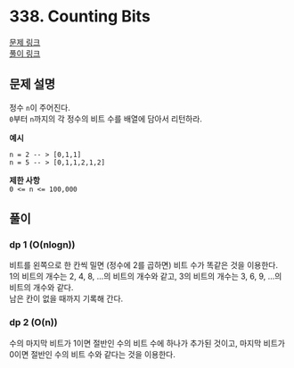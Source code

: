 # 338. Counting Bits
[문제 링크](https://leetcode.com/problems/counting-bits/ )  
[풀이 링크](CountingBits.java )  

## 문제 설명
정수 `n`이 주어진다.  
`0`부터 `n`까지의 각 정수의 비트 수를 배열에 담아서 리턴하라.  

**예시**
```
n = 2 -- > [0,1,1]  
n = 5 -- > [0,1,1,2,1,2]  
```

**제한 사항**  
`0 <= n <= 100,000`  

## 풀이
### dp 1 (O(nlogn))  
비트를 왼쪽으로 한 칸씩 밀면 (정수에 2를 곱하면) 비트 수가 똑같은 것을 이용한다.  
1의 비트의 개수는 2, 4, 8, ...의 비트의 개수와 같고, 3의 비트의 개수는 3, 6, 9, ...의 비트의 개수와 같다.  
남은 칸이 없을 때까지 기록해 간다.  

### dp 2 (O(n))  
수의 마지막 비트가 1이면 절반인 수의 비트 수에 하나가 추가된 것이고, 마지막 비트가 0이면 절반인 수의 비트 수와 같다는 것을 이용한다.  

